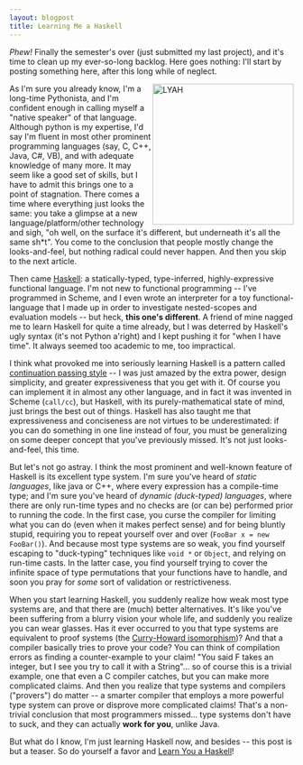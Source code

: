 ```yaml
---
layout: blogpost
title: Learning Me a Haskell
---
```


*Phew!* Finally the semester's over (just submitted my last project), and it's time to clean 
up my ever-so-long backlog. Here goes nothing: I'll start by posting something here, 
after this long while of neglect. 

<a href="http://learnyouahaskell.com/">
<img src="http://nostarch.com/sites/default/files/imagecache/product_full/lyah.png" title="LYAH"
style="width:250px; float:right;"></a>

As I'm sure you already know, I'm a long-time Pythonista, and I'm confident enough in calling 
myself a "native speaker" of that language. Although python is my expertise, I'd say I'm 
fluent in most other prominent programming languages (say, C, C++, Java, C#, VB), and with 
adequate knowledge of many more. It may seem like a good set of skills, but I have to admit 
this brings one to a point of stagnation. There comes a time where everything just looks the same: 
you take a glimpse at a new language/platform/other technology and sigh, "oh well, 
on the surface it's different, but underneath it's all the same sh*t". You come to the 
conclusion that people mostly change the looks-and-feel, but nothing radical could never happen. 
And then you skip to the next article.

Then came [Haskell](http://www.haskell.org/haskellwiki/Haskell): a statically-typed, type-inferred, 
highly-expressive functional language. I'm not new to functional programming -- I've programmed 
in Scheme, and I even wrote an interpreter for a toy functional-language that I made up in order 
to investigate nested-scopes and evaluation models -- but heck, **this one's different**. 
A friend of mine nagged me to learn Haskell for quite a time already, but I was deterred by 
Haskell's ugly syntax (it's not Python a'right) and I kept pushing it for "when I have time". 
It always seemed too academic to me, too impractical. 

I think what provoked me into seriously learning Haskell is a pattern called 
[continuation passing style](http://en.wikipedia.org/wiki/Continuation-passing_style) -- I was 
just amazed by the extra power, design simplicity, and greater expressiveness that you get with it.
Of course you can implement it in almost any other language, and in fact it was invented in 
Scheme (`call/cc`), but Haskell, with its purely-mathematical state of mind, just brings 
the best out of things. Haskell has also taught me that expressiveness and conciseness are 
not virtues to be underestimated: if you can do something in one line instead of four, 
you must be generalizing on some deeper concept that you've previously missed. 
It's not just looks-and-feel, this time.

But let's not go astray. I think the most prominent and well-known feature of Haskell is its 
excellent type system. I'm sure you've heard of *static languages*, like java or C++, 
where every expression has a compile-time type; and I'm sure you've heard of 
*dynamic (duck-typed) languages*, where there are only run-time types and no checks are (or can be)
performed prior to running the code. In the first case, you curse the compiler for limiting what
you can do (even when it makes perfect sense) and for being bluntly stupid, requiring you to repeat
yourself over and over (`FooBar x = new FooBar()`). And because most type systems are so weak, 
you find yourself escaping to "duck-typing" techniques like `void *` or `Object`, and relying on 
run-time casts. In the latter case, you find yourself trying to cover the infinite space of 
type permutations that your functions have to handle, and soon you pray for *some* sort of 
validation or restrictiveness.

When you start learning Haskell, you suddenly realize how weak most type systems are, and that 
there are (much) better alternatives. It's like you've been suffering from a blurry vision your 
whole life, and suddenly you realize you can wear glasses. Has it ever occurred to you that 
type systems are equivalent to proof systems 
(the [Curry-Howard isomorphism](http://en.wikipedia.org/wiki/Curry%E2%80%93Howard_correspondence))? 
And that a compiler basically tries to prove your code? You can think of compilation errors as 
finding a counter-example to your claim! "You said F takes an integer, but I see you try to call 
it with a String"... so of course this is a trivial example, one that even a C compiler catches, 
but you can make more complicated claims. And then you realize that type systems and compilers
("provers") do matter -- a smarter compiler that employs a more powerful type system can prove 
or disprove more complicated claims! That's a non-trivial conclusion that most programmers missed... 
type systems don't have to suck, and they can actually **work for you**, unlike Java.

But what do I know, I'm just learning Haskell now, and besides -- this post is but a teaser. 
So do yourself a favor and [Learn You a Haskell](http://learnyouahaskell.com/chapters)!



